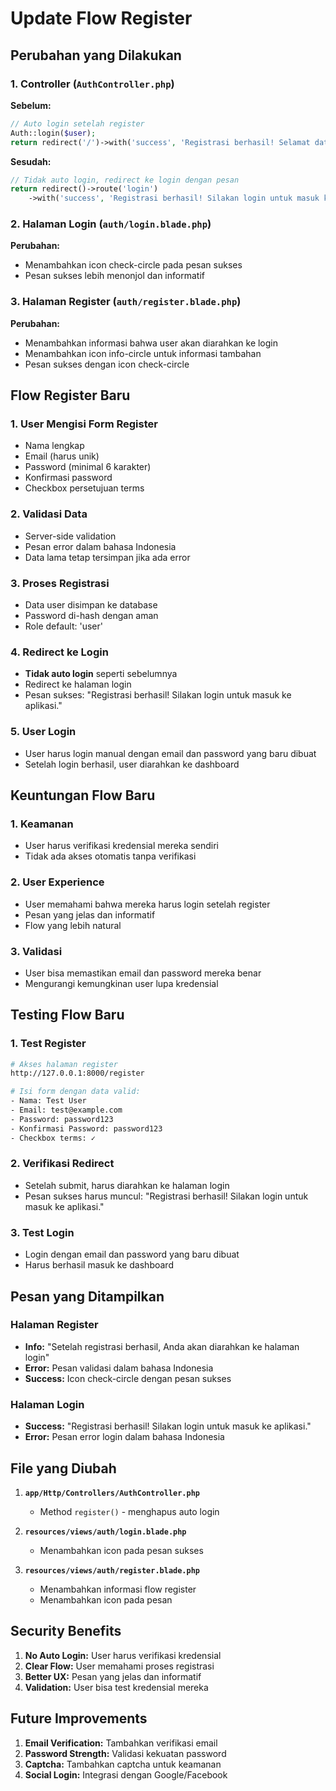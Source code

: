 # Update Flow Register

## Perubahan yang Dilakukan

### 1. Controller (`AuthController.php`)
**Sebelum:**
```php
// Auto login setelah register
Auth::login($user);
return redirect('/')->with('success', 'Registrasi berhasil! Selamat datang!');
```

**Sesudah:**
```php
// Tidak auto login, redirect ke login dengan pesan
return redirect()->route('login')
    ->with('success', 'Registrasi berhasil! Silakan login untuk masuk ke aplikasi.');
```

### 2. Halaman Login (`auth/login.blade.php`)
**Perubahan:**
- Menambahkan icon check-circle pada pesan sukses
- Pesan sukses lebih menonjol dan informatif

### 3. Halaman Register (`auth/register.blade.php`)
**Perubahan:**
- Menambahkan informasi bahwa user akan diarahkan ke login
- Menambahkan icon info-circle untuk informasi tambahan
- Pesan sukses dengan icon check-circle

## Flow Register Baru

### 1. User Mengisi Form Register
- Nama lengkap
- Email (harus unik)
- Password (minimal 6 karakter)
- Konfirmasi password
- Checkbox persetujuan terms

### 2. Validasi Data
- Server-side validation
- Pesan error dalam bahasa Indonesia
- Data lama tetap tersimpan jika ada error

### 3. Proses Registrasi
- Data user disimpan ke database
- Password di-hash dengan aman
- Role default: 'user'

### 4. Redirect ke Login
- **Tidak auto login** seperti sebelumnya
- Redirect ke halaman login
- Pesan sukses: "Registrasi berhasil! Silakan login untuk masuk ke aplikasi."

### 5. User Login
- User harus login manual dengan email dan password yang baru dibuat
- Setelah login berhasil, user diarahkan ke dashboard

## Keuntungan Flow Baru

### 1. Keamanan
- User harus verifikasi kredensial mereka sendiri
- Tidak ada akses otomatis tanpa verifikasi

### 2. User Experience
- User memahami bahwa mereka harus login setelah register
- Pesan yang jelas dan informatif
- Flow yang lebih natural

### 3. Validasi
- User bisa memastikan email dan password mereka benar
- Mengurangi kemungkinan user lupa kredensial

## Testing Flow Baru

### 1. Test Register
```bash
# Akses halaman register
http://127.0.0.1:8000/register

# Isi form dengan data valid:
- Nama: Test User
- Email: test@example.com
- Password: password123
- Konfirmasi Password: password123
- Checkbox terms: ✓
```

### 2. Verifikasi Redirect
- Setelah submit, harus diarahkan ke halaman login
- Pesan sukses harus muncul: "Registrasi berhasil! Silakan login untuk masuk ke aplikasi."

### 3. Test Login
- Login dengan email dan password yang baru dibuat
- Harus berhasil masuk ke dashboard

## Pesan yang Ditampilkan

### Halaman Register
- **Info:** "Setelah registrasi berhasil, Anda akan diarahkan ke halaman login"
- **Error:** Pesan validasi dalam bahasa Indonesia
- **Success:** Icon check-circle dengan pesan sukses

### Halaman Login
- **Success:** "Registrasi berhasil! Silakan login untuk masuk ke aplikasi."
- **Error:** Pesan error login dalam bahasa Indonesia

## File yang Diubah

1. **`app/Http/Controllers/AuthController.php`**
   - Method `register()` - menghapus auto login

2. **`resources/views/auth/login.blade.php`**
   - Menambahkan icon pada pesan sukses

3. **`resources/views/auth/register.blade.php`**
   - Menambahkan informasi flow register
   - Menambahkan icon pada pesan

## Security Benefits

1. **No Auto Login:** User harus verifikasi kredensial
2. **Clear Flow:** User memahami proses registrasi
3. **Better UX:** Pesan yang jelas dan informatif
4. **Validation:** User bisa test kredensial mereka

## Future Improvements

1. **Email Verification:** Tambahkan verifikasi email
2. **Password Strength:** Validasi kekuatan password
3. **Captcha:** Tambahkan captcha untuk keamanan
4. **Social Login:** Integrasi dengan Google/Facebook 